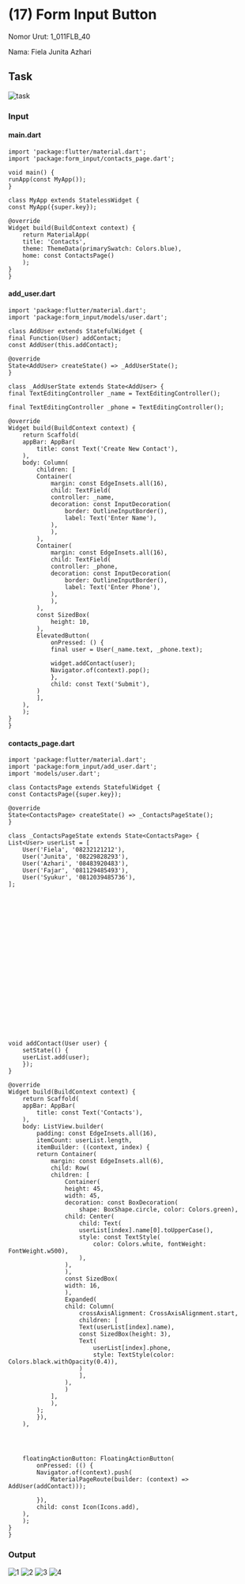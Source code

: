 # (17) Form Input Button
Nomor Urut: 1_011FLB_40

Nama: Fiela Junita Azhari

## Task
![task](../screenshots/task.png)
### Input
#### main.dart
    import 'package:flutter/material.dart';
    import 'package:form_input/contacts_page.dart';

    void main() {
    runApp(const MyApp());
    }

    class MyApp extends StatelessWidget {
    const MyApp({super.key});

    @override
    Widget build(BuildContext context) {
        return MaterialApp(
        title: 'Contacts',
        theme: ThemeData(primarySwatch: Colors.blue),
        home: const ContactsPage()
        );
    }
    }
#### add_user.dart
    import 'package:flutter/material.dart';
    import 'package:form_input/models/user.dart';

    class AddUser extends StatefulWidget {
    final Function(User) addContact;
    const AddUser(this.addContact);

    @override
    State<AddUser> createState() => _AddUserState();
    }

    class _AddUserState extends State<AddUser> {
    final TextEditingController _name = TextEditingController();

    final TextEditingController _phone = TextEditingController();

    @override
    Widget build(BuildContext context) {
        return Scaffold(
        appBar: AppBar(
            title: const Text('Create New Contact'),
        ),
        body: Column(
            children: [
            Container(
                margin: const EdgeInsets.all(16),
                child: TextField(
                controller: _name,
                decoration: const InputDecoration(
                    border: OutlineInputBorder(),
                    label: Text('Enter Name'),
                ),
                ),
            ),
            Container(
                margin: const EdgeInsets.all(16),
                child: TextField(
                controller: _phone,
                decoration: const InputDecoration(
                    border: OutlineInputBorder(),
                    label: Text('Enter Phone'),
                ),
                ),
            ),
            const SizedBox(
                height: 10,
            ),
            ElevatedButton(
                onPressed: () {
                final user = User(_name.text, _phone.text);

                widget.addContact(user);
                Navigator.of(context).pop();
                },
                child: const Text('Submit'),
            )
            ],
        ),
        );
    }
    }
#### contacts_page.dart
    import 'package:flutter/material.dart';
    import 'package:form_input/add_user.dart';
    import 'models/user.dart';

    class ContactsPage extends StatefulWidget {
    const ContactsPage({super.key});

    @override
    State<ContactsPage> createState() => _ContactsPageState();
    }

    class _ContactsPageState extends State<ContactsPage> {
    List<User> userList = [
        User('Fiela', '08232121212'),
        User('Junita', '08229828293'),
        User('Azhari', '08483920483'),
        User('Fajar', '081129485493'),
        User('Syukur', '0812039485736'),
    ];

    
    
    
    
    
    
    
    
    
    
    
    

    
    
    
    
    
    
    

    void addContact(User user) {
        setState(() {
        userList.add(user);
        });
    }

    @override
    Widget build(BuildContext context) {
        return Scaffold(
        appBar: AppBar(
            title: const Text('Contacts'),
        ),
        body: ListView.builder(
            padding: const EdgeInsets.all(16),
            itemCount: userList.length,
            itemBuilder: ((context, index) {
            return Container(
                margin: const EdgeInsets.all(6),
                child: Row(
                children: [
                    Container(
                    height: 45,
                    width: 45,
                    decoration: const BoxDecoration(
                        shape: BoxShape.circle, color: Colors.green),
                    child: Center(
                        child: Text(
                        userList[index].name[0].toUpperCase(),
                        style: const TextStyle(
                            color: Colors.white, fontWeight: FontWeight.w500),
                        ),
                    ),
                    ),
                    const SizedBox(
                    width: 16,
                    ),
                    Expanded(
                    child: Column(
                        crossAxisAlignment: CrossAxisAlignment.start,
                        children: [
                        Text(userList[index].name),
                        const SizedBox(height: 3),
                        Text(
                            userList[index].phone,
                            style: TextStyle(color: Colors.black.withOpacity(0.4)),
                        )
                        ],
                    ),
                    )
                ],
                ),
            );
            }),
        ),
        
        
        
        
        floatingActionButton: FloatingActionButton(
            onPressed: (() {
            Navigator.of(context).push(
                MaterialPageRoute(builder: (context) => AddUser(addContact)));
            
            }),
            child: const Icon(Icons.add),
        ),
        );
    }
    }
### Output
![1](../screenshots/output1.png)
![2](../screenshots/output2.png)
![3](../screenshots/output3.png)
![4](../screenshots/output4.png)